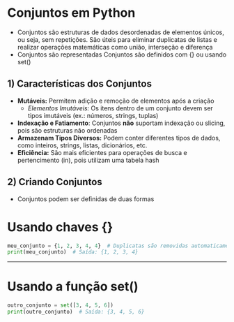 # Conjuntos em Python

- Conjuntos são estruturas de dados desordenadas de elementos únicos, ou seja, sem repetições. São úteis para eliminar duplicatas de listas e realizar operações matemáticas como união, interseção e diferença
- Conjuntos são representadas Conjuntos são definidos com {} ou usando set()


## 1) Características dos Conjuntos
- **Mutáveis:** Permitem adição e remoção de elementos após a criação
  - *Elementos Imutáveis:* Os itens dentro de um conjunto devem ser tipos imutáveis (ex.: números, strings, tuplas)
- **Indexação e Fatiamento**: Conjuntos **não** suportam indexação ou slicing, pois são estruturas não ordenadas
- **Armazenam Tipos Diversos:** Podem conter diferentes tipos de dados, como inteiros, strings, listas, dicionários, etc.
- **Eficiência:** São mais eficientes para operações de busca e pertencimento (in), pois utilizam uma tabela hash

## 2) Criando Conjuntos
- Conjuntos podem ser definidas de duas formas
# Usando chaves {}
```python
meu_conjunto = {1, 2, 3, 4, 4}  # Duplicatas são removidas automaticamente
print(meu_conjunto)  # Saída: {1, 2, 3, 4}
```

---
# Usando a função set()
```python
outro_conjunto = set([3, 4, 5, 6])
print(outro_conjunto)  # Saída: {3, 4, 5, 6}
```
